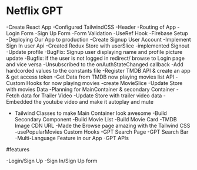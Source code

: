 # Netflix GPT

-Create React App
-Configured TailwindCSS
-Header
-Routing of App
-Login Form
-Sign Up Form
-Form Validation
-UseRef Hook
-Firebase Setup
-Deploying Our App to production
-Create Signup User Account
-Implement Sign In user Api
-Created Redux Store with userSlice
-implemented Signout
-Update profile
-BugFix: Signup user displaying name and profile picture update
-Bugfix: if the user is not logged in redirect/ browse to Login page and vice versa
-Unsubscribed to the onAuthStateChanged callback
-Add hardcorded values to the constants file
-Register TMDB API & create an app & get access token
-Get Data from TMDB now playing movies list API
-Custom Hooks for now playing movies
-create MovieSlice
-Update Store with movies Data
-Planning for MainContainer & secondary Container
-Fetch data for Trailer Video
-Update Store with trailer video data 
-Embedded the youtube video and make it autoplay and mute 
- Tailwind Classes to make Main Container look awesome
-Build Secondary Component
-Build Movie List
-Build Movie Card 
-TMDB Image CDN URL
-Made the Browse page amazing with the Tailwind CSS
-usePopularMovies Custom Hooks
-GPT Search Page
-GPT Search Bar
-Multi-Language Feature in our App
-GPT APIs


#features

-Login/Sign Up
    -Sign In/Sign Up form